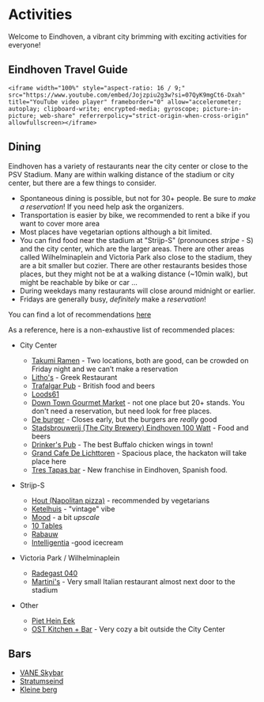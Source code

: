 # Activities

Welcome to Eindhoven, a vibrant city brimming with exciting activities for everyone!

## Eindhoven Travel Guide

~~~
<iframe width="100%" style="aspect-ratio: 16 / 9;" src="https://www.youtube.com/embed/Jojzpiu2g3w?si=07QyK9mgCt6-Dxah" title="YouTube video player" frameborder="0" allow="accelerometer; autoplay; clipboard-write; encrypted-media; gyroscope; picture-in-picture; web-share" referrerpolicy="strict-origin-when-cross-origin" allowfullscreen></iframe>
~~~

## Dining

Eindhoven has a variety of restaurants near the city center or close to the PSV Stadium.
Many are within walking distance of the stadium or city center, but there are a few things to consider.


* Spontaneous dining is possible, but not for 30+ people. Be sure to _make a reservation_!
  If you need help ask the organizers.
* Transportation is easier by bike, we recommended to rent a bike if you want to cover more area
* Most places have vegetarian options although a bit limited.
* You can find food near the stadium at "Strijp-S" (pronounces _stripe_ - S) and the city center, which are the larger areas.
  There are other areas called Wilhelminaplein and Victoria Park also close to the stadium, they are a bit smaller but cozier.
  There are other restaurants besides those places, but they might not be at a walking distance (~10min walk), but might be 
  reachable by bike or car ... 
* During weekdays many restaurants will close around midnight or earlier.
* Fridays are generally busy, _definitely_ make a _reservation_!

You can find a lot of recommendations [here](https://www.thisiseindhoven.com/en/see-and-do/food-and-drinks)

As a reference, here is a non-exhaustive list of recommended places:

* City Center
  * [Takumi Ramen](https://www.takumiramennoodles.com/nl/) - Two locations, both are good, can be crowded on Friday night and we can’t make a reservation
  * [Litho's](https://grieksrestaurant-lithos.nl/en/home-en/) - Greek Restaurant
  * [Trafalgar Pub](https://www.thetrafalgarpub.nl/home) - British food and beers
  * [Loods61](https://www.thisiseindhoven.com/en/locations/loods61)
  * [Down Town Gourmet Market](https://www.downtowngourmetmarket.com/) - not one place but 20+ stands. You don't need a reservation, but need look for free places.
  * [De burger](https://deburger.nl/) - Closes early, but the burgers are _really_ good
  * [Stadsbrouwerij (The City Brewery) Eindhoven 100 Watt](https://www.thisiseindhoven.com/en/locations/stadsbrouwerij-eindhoven) - Food and beers
  * [Drinker's Pub](https://www.drinkerspub.nl/) - The best Buffalo chicken wings in town!
  * [Grand Cafe De Lichttoren](https://www.thisiseindhoven.com/en/locations/grandcafe-de-lichttoren) - Spacious place, the hackaton will take place here
  * [Tres Tapas bar](https://www.thisiseindhoven.com/en/locations/tres-tapasbar-eindhoven) - New franchise in Eindhoven, Spanish food.

* Strijp-S
  * [Hout (Napolitan pizza)](https://www.houteindhoven.nl/en) - recommended by vegetarians
  * [Ketelhuis](https://www.ketelhuis.com/en/) - "vintage" vibe
  * [Mood](https://www.thisiseindhoven.com/en/locations/mood-strijp-s) - a bit _upscale_
  * [10 Tables](https://www.thisiseindhoven.com/en/locations/10tables) 
  * [Rabauw](https://www.thisiseindhoven.com/en/locations/rabauw)
  * [Intelligentia](https://www.thisiseindhoven.com/en/locations/intelligentia) -good icecream

* Victoria Park / Wilhelminaplein
  * [Radegast 040](https://www.thisiseindhoven.com/en/locations/radegast-040)
  * [Martini's](https://www.thisiseindhoven.com/en/locations/martini-s-by-roma) - Very small Italian restaurant almost next door to the stadium

* Other
  * [Piet Hein Eek](https://restaurantpietheineek.nl/en/welcome/)
  * [OST Kitchen + Bar](https://www.thisiseindhoven.com/en/locations/ost-bar-kitchen) - Very cozy a bit outside the City Center


## Bars
* [VANE Skybar](https://www.thisiseindhoven.com/en/locations/vane-restaurant-skybar)
* [Stratumseind](https://maps.app.goo.gl/AdFvC3CzAk6NyNk18)
* [Kleine berg](https://maps.app.goo.gl/c4C25AJZKmiSeqtn8)
